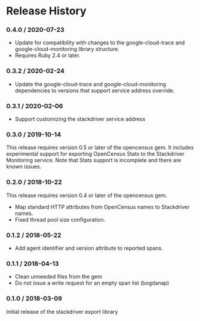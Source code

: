 # Release History

### 0.4.0 / 2020-07-23

* Update for compatibility with changes to the google-cloud-trace and google-cloud-monitoring library structure.
* Requires Ruby 2.4 or later.

### 0.3.2 / 2020-02-24

* Update the google-cloud-trace and google-cloud-monitoring dependencies to versions that support service address override.

### 0.3.1 / 2020-02-06

* Support customizing the stackdriver service address

### 0.3.0 / 2019-10-14

This release requires version 0.5 or later of the opencensus gem. It includes
experimental support for exporting OpenCensus Stats to the Stackdriver
Monitoring service. Note that Stats support is incomplete and there are known
issues.

### 0.2.0 / 2018-10-22

This release requires version 0.4 or later of the opencensus gem.

* Map standard HTTP attributes from OpenCensus names to Stackdriver names.
* Fixed thread pool size configuration.

### 0.1.2 / 2018-05-22

* Add agent identifier and version attribute to reported spans.

### 0.1.1 / 2018-04-13

* Clean unneeded files from the gem
* Do not issue a write request for an empty span list (bogdanap)

### 0.1.0 / 2018-03-09

Initial release of the stackdriver export library
